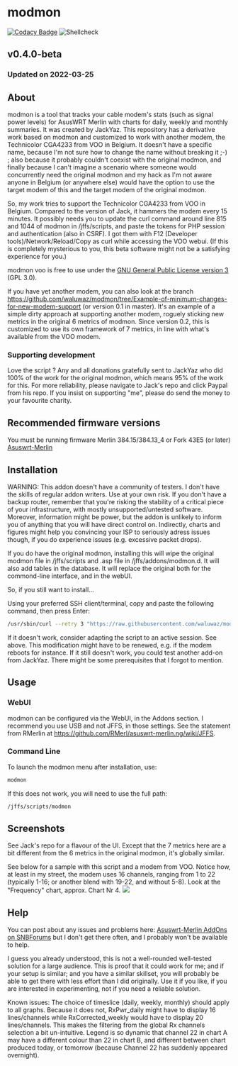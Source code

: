 # modmon
[![Codacy Badge](https://api.codacy.com/project/badge/Grade/91af8db9cd354643a8ef6a7117be90fb)](https://www.codacy.com/app/waluwaz/modmon?utm_source=github.com&amp;utm_medium=referral&amp;utm_content=waluwaz/modmon&amp;utm_campaign=Badge_Grade)
![Shellcheck](https://github.com/waluwaz/modmon/actions/workflows/shellcheck.yml/badge.svg)

## v0.4.0-beta
### Updated on 2022-03-25
## About
modmon is a tool that tracks your cable modem's stats (such as signal power levels) for AsusWRT Merlin with charts for daily, weekly and monthly summaries. It was created by JackYaz. 
This repository has a derivative work based on modmon and customized to work with another modem, the Technicolor CGA4233 from VOO in Belgium. It doesn't have a specific name, because I'm not sure how to change the name without breaking it   ;-)  ; also because it probably couldn't coexist with the original modmon, and finally because I can't imagine a scenario where someone would concurrently need the original modmon and my hack as I'm not aware anyone in Belgium (or anywhere else) would have the option to use the target modem of this and the target modem of the original modmon.

So, my work tries to support the Technicolor CGA4233 from VOO in Belgium. Compared to the version of Jack, it hammers the modem every 15 minutes. It possibly needs you to update the curl command around line 815 and 1044 of modmon in /jffs/scripts, and paste the tokens for PHP session and authentication (also in CSRF). I got them with F12 (Developer tools)/Network/Reload/Copy as curl while accessing the VOO webui. (If this is completely mysterious to you, this beta software might not be a satisfying experience for you.) 

modmon voo is free to use under the [GNU General Public License version 3](https://opensource.org/licenses/GPL-3.0) (GPL 3.0).

If you have yet another modem, you can also look at the branch https://github.com/waluwaz/modmon/tree/Example-of-minimum-changes-for-new-modem-support (or version 0.1 in master). It's an example of a simple dirty approach at supporting another modem, roguely sticking new metrics in the original 6 metrics of modmon.
Since version 0.2, this is customized to use its own framework of 7 metrics, in line with what's available from the VOO modem.

### Supporting development
Love the script ? Any and all donations gratefully sent to JackYaz who did 100% of the work for the original modmon, which means 95% of the work for this. For more reliability, please navigate to Jack's repo and click Paypal from his repo. If you insist on supporting "me", please do send the money to your favourite charity.

## Recommended firmware versions
You must be running firmware Merlin 384.15/384.13_4 or Fork 43E5 (or later) [Asuswrt-Merlin](https://www.asuswrt-merlin.net/)

## Installation
WARNING: 
This addon doesn't have a community of testers. I don't have the skills of regular addon writers. Use at your own risk.
If you don't have a backup router, remember that you're risking the stability of a critical piece of your infrastructure, with mostly unsupported/untested software. 
Moreover, information might be power, but the addon is unlikely to inform you of anything that you will have direct control on.
Indirectly, charts and figures might help you convincing your ISP to seriously adress issues though, if you do experience issues (e.g. excessive packet drops).

If you do have the original modmon, installing this will wipe the original modmon file in /jffs/scripts and .asp file in /jffs/addons/modmon.d. It will also add tables in the database. It will replace the original both for the commond-line interface, and in the webUI.

So, if you still want to install...

Using your preferred SSH client/terminal, copy and paste the following command, then press Enter:

```sh
/usr/sbin/curl --retry 3 "https://raw.githubusercontent.com/waluwaz/modmon/master/modmon.sh" -o "/jffs/scripts/modmon" && chmod 0755 /jffs/scripts/modmon && /jffs/scripts/modmon install
```

If it doesn't work, consider adapting the script to an active session. See above. This modification might have to be renewed, e.g. if the modem reboots for instance. If it still doesn't work, you could test another add-on from JackYaz. There might be some prerequisites that I forgot to mention.

## Usage
### WebUI
modmon can be configured via the WebUI, in the Addons section. I recommend you use USB and not JFFS, in those settings. See the statement from RMerlin at https://github.com/RMerl/asuswrt-merlin.ng/wiki/JFFS.

### Command Line
To launch the modmon menu after installation, use:
```sh
modmon
```

If this does not work, you will need to use the full path:
```sh
/jffs/scripts/modmon
```

## Screenshots
See Jack's repo for a  flavour of the UI. Except that the 7 metrics here are a bit different from the 6 metrics in the original modmon, it's globally similar.

See below for a sample with this script and a modem from VOO. Notice how, at least in my street, the modem uses 16 channels, ranging from 1 to 22 (typically 1-16; or another blend with 19-22, and without 5-8). Look at the "Frequency" chart, approx. Chart Nr 4.
![](/documentation/Technicolor_CGA4233_VOO/Screenshot%202022-03-21%20at%2021-53-20%20modmon.png)

## Help
You can post about any issues and problems here: [Asuswrt-Merlin AddOns on SNBForums](https://www.snbforums.com/forums/asuswrt-merlin-addons.60/?prefix_id=21)
but I don't get there often, and I probably won't be available to help.

I guess you already understood, this is not a well-rounded well-tested solution for a large audience. This is proof that it could work for me; and if your setup is similar; and you have a similar skillset, you will probably be able to get there with less effort than I did originally. Use it if you like, if you are interested in experimenting, not if you need a reliable solution.

Known issues:
The choice of timeslice (daily, weekly, monthly) should apply to all graphs. Because it does not, RxPwr_daily might have to display 16 lines/channels while RxCorrected_weekly would have to display 20 lines/channels. This makes the filtering from the global Rx channels selection a bit un-intuitive.
Legend is so dynamic that channel 22 in chart A may have a different colour than 22 in chart B, and different between 
chart produced today, or tomorrow (because Channel 22 has suddenly appeared overnight).
